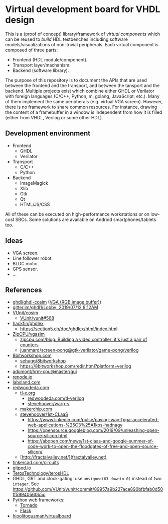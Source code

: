 # Virtual development board for VHDL design

This is a (proof of concept) library/framework of *virtual components* which can be reused to *build* HDL testbenches including software models/visualizations of non-trivial peripherals. Each virtual component is composed of three parts:

- Frontend (HDL module/component).
- Transport layer/machanism.
- Backend (software library).

The purpose of this repository is to document the APIs that are used between the frontend and the transport, and between the tansport and the backend. Multiple projects exist which combine either GHDL or Verilator with foreign languages (C/C++, Python, m, golang, JavaScript, etc.). Many of them implement the same peripherals (e.g. virtual VGA screen). However, there is no framework to share common resources. For instance, drawing the content of a framebuffer in a window is independent from how it is filled (either from VHDL, Verilog or some other HDL).

## Development environment

- Frontend
  - GHDL
  - Verilator
- Transport
  - C/C++
  - Python
- Backend
  - ImageMagick
  - Xlib
  - Gtk
  - Qt
  - HTML/JS/CSS

All of these can be executed on high-performance workstations or on low-cost SBCs. Some solutions are available on Android smartphones/tablets too.

## Ideas

- VGA screen.
- Line follower robot.
- BLDC motor.
- GPS sensor.
- ...

## References

- [ghdl/ghdl-cosim](https://github.com/ghdl/ghdl-cosim) ([VGA (RGB image buffer)](https://ghdl.github.io/ghdl-cosim/vhpidirect/examples/arrays.html#vga-rgb-image-buffer))
- [gitter.im/ghdl1/Lobby: 2019/07/12 8:12AM](https://gitter.im/ghdl1/Lobby?at=5d2824c0c3740260bb093989)
- [VUnit/cosim](https://github.com/VUnit/cosim)
  - [VUnit/vunit#568](https://github.com/VUnit/vunit/pull/568)
- [hackfin/ghdlex](https://github.com/hackfin/ghdlex)
  - https://section5.ch/doc/ghdlex/html/index.html
- [ZipCPU/vgasim](https://github.com/ZipCPU/vgasim)
  - [zipcpu.com/blog: Building a video controller: it's just a pair of counters](https://zipcpu.com/blog/2018/11/29/llvga.html)
  - [juanmard/screen-pong@gtk-verilator/game-pong/verilog](https://github.com/juanmard/screen-pong/tree/gtk-verilator/game-pong/verilog)
- [8bitworkshop.com](https://8bitworkshop.com/)
  - [sehugg/8bitworkshop](https://github.com/sehugg/8bitworkshop)
  - https://8bitworkshop.com/redir.html?platform=verilog
- [adumont/hrm-cpu@master/gui](https://github.com/adumont/hrm-cpu/tree/master/gui)
- [renode.io](https://renode.io/)
- [labsland.com](https://labsland.com)
- [redwoodeda.com](https://www.redwoodeda.com/)
  - [tl-x.org](http://tl-x.org/)
    - [redwoodeda.com/tl-verilog](https://www.redwoodeda.com/tl-verilog)
    - [stevehoover/warp-v](https://github.com/stevehoover/warp-v)
  - [makerchip.com](https://www.makerchip.com/)
  - [stevehoover/1st-CLaaS](https://github.com/stevehoover/1st-CLaaS)
    - https://www.linkedin.com/pulse/paving-way-fpga-accelerated-web-applications-%25C3%25A1kos-hadnagy
    - https://opensource.googleblog.com/2019/09/unleashing-open-source-silicon.html
    - https://abopen.com/news/1st-claas-and-google-summer-of-code-work-to-open-the-floodgates-of-free-and-open-source-silicon/
  - [http://fractalvalley.net/](fractalvalley.net)
- [tinkercad.com/circuits](https://www.tinkercad.com/circuits)
- [gitpod.io](https://www.gitpod.io/)
- [TerosTechnology/terosHDL](https://github.com/TerosTechnology/terosHDL)
- GHDL, GRT and clock-gating: use `unsigned(63 downto 0)` instead of two `integer`. See https://github.com/VUnit/vunit/commit/89957a9b227ace890bfbfab0d50ff59940560b5c.
- Python web frameworks:
  - [Tornado](https://www.tornadoweb.org/en/stable/)
  - [Flask](https://palletsprojects.com/p/flask/)
- [hipolitoguzman/virtualboard](https://github.com/hipolitoguzman/virtualboard)
